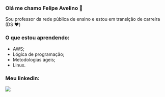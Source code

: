 ### Olá me chamo Felipe Avelino 👋
Sou professor da rede pública de ensino e estou em transição de carreira (DS ❤️)

### O que estou aprendendo: 
- AWS; 
- Lógica de programação; 
- Metodologias ágeis;
- Linux.

### Meu linkedin:
<a href="https://www.linkedin.com/in/felipe-silva-avelino-431327201/"><img src="https://img.shields.io/badge/LinkedIn-F6F6F6?style=for-the-badge&logo=linkedin&logoColor=black"> </img></a>
